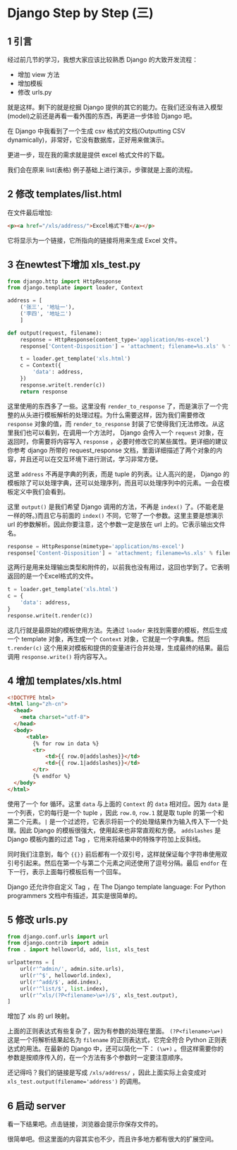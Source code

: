# Django Step by Step (三)

## 1   引言

经过前几节的学习，我想大家应该比较熟悉 Django 的大致开发流程：

* 增加 view 方法 
* 增加模板 
* 修改 urls.py 

就是这样。剩下的就是挖掘 Django 提供的其它的能力。在我们还没有进入模型(model)之前还是再看一看外围的东西，再更进一步体验 Django 吧。

在 Django 中我看到了一个生成 csv 格式的文档(Outputting CSV dynamically)，非常好，它没有数据库，正好用来做演示。

更进一步，现在我的需求就是提供 excel 格式文件的下载。

我们会在原来 list(表格) 例子基础上进行演示，步骤就是上面的流程。

## 2   修改 templates/list.html

在文件最后增加:

```html
<p><a href="/xls/address/">Excel格式下载</a></p>
```

它将显示为一个链接，它所指向的链接将用来生成 Excel 文件。

## 3   在newtest下增加 xls_test.py

```python
from django.http import HttpResponse
from django.template import loader, Context

address = [
    ('张三', '地址一'),
    ('李四', '地址二')
    ]

def output(request, filename):
    response = HttpResponse(content_type='application/ms-excel')
    response['Content-Disposition'] = 'attachment; filename=%s.xls' % filename

    t = loader.get_template('xls.html')
    c = Context({
        'data': address,
    })
    response.write(t.render(c))
    return response
```

这里使用的东西多了一些。这里没有 `render_to_response` 了，而是演示了一个完整的从头进行模板解析的处理过程。为什么需要这样，因为我们需要修改 `response` 对象的值，而 `render_to_response` 封装了它使得我们无法修改。从这里我们也可以看到，在调用一个方法时， Django 会传入一个 `request` 对象，在返回时，你需要将内容写入 `response` ，必要时修改它的某些属性。更详细的建议你参考 django 所带的 request_response 文档，里面详细描述了两个对象的内容，并且还可以在交互环境下进行测试，学习非常方便。

这里 `address` 不再是字典的列表，而是 tuple 的列表。让人高兴的是， Django 的模板除了可以处理字典，还可以处理序列，而且可以处理序列中的元素。一会在模板定义中我们会看到。

这里 `output()` 是我们希望 Django 调用的方法，不再是 `index()` 了。(不能老是一样的呀。)而且它与前面的 `index()` 不同，它带了一个参数。这里主要是想演示 url 的参数解析。因此你要注意，这个参数一定是放在 url 上的。它表示输出文件名。

```python
response = HttpResponse(mimetype='application/ms-excel')
response['Content-Disposition'] = 'attachment; filename=%s.xls' % filename
```

这两行是用来处理输出类型和附件的，以前我也没有用过，这回也学到了。它表明返回的是一个Excel格式的文件。

```python
t = loader.get_template('xls.html')
c = {
    'data': address,
}
response.write(t.render(c))
```

这几行就是最原始的模板使用方法。先通过 `loader` 来找到需要的模板，然后生成一个 template 对象，再生成一个 `Context` 对象，它就是一个字典集。然后 `t.render(c)` 这个用来对模板和提供的变量进行合并处理，生成最终的结果。最后调用 `response.write()` 将内容写入。

## 4   增加 templates/xls.html

```html
<!DOCTYPE html>
<html lang="zh-cn">
  <head>
    <meta charset="utf-8">
  </head>
  <body>
      <table>
        {% for row in data %}
        <tr>
            <td>{{ row.0|addslashes}}</td>
            <td>{{ row.1|addslashes}}</td>
        </tr>
        {% endfor %}
  </body>
</html>
```

使用了一个 for 循环。这里 `data` 与上面的 `Context` 的 `data` 相对应。因为 `data` 是一个列表，它的每行是一个 tuple ，因此 `row.0`, `row.1` 就是取 tuple 的第一个和第二个元素。`|` 是一个过滤符，它表示将前一个的处理结果作为输入传入下一个处理。因此 Django 的模板很强大，使用起来也非常直观和方便。 `addslashes` 是 Django 模板内置的过滤 Tag ，它用来将结果中的特殊字符加上反斜线。

同时我们注意到，每个 `{{}}` 前后都有一个双引号，这样就保证每个字符串使用双引号引起来。然后在第一个与第二个元素之间还使用了逗号分隔。最后 `endfor` 在下一行，表示上面每行模板后有一个回车。

Django 还允许你自定义 Tag ，在 The Django template language: For Python programmers 文档中有描述，其实是很简单的。

## 5   修改 urls.py

```python
from django.conf.urls import url
from django.contrib import admin
from . import helloworld, add, list, xls_test

urlpatterns = [
    url(r'^admin/', admin.site.urls),
    url(r'^$', helloworld.index),
    url(r'^add/$', add.index),
    url(r'^list/$', list.index),
    url(r'^xls/(?P<filename>\w+)/$', xls_test.output),
]
```

增加了 xls 的 url 映射。

上面的正则表达式有些复杂了，因为有参数的处理在里面。 `(?P<filename>\w+)` 这是一个将解析结果起名为 `filename` 的正则表达式，它完全符合 Python 正则表达式的用法。在最新的 Django 中，还可以简化一下： `(\w+)` 。但这样需要你的参数是按顺序传入的，在一个方法有多个参数时一定要注意顺序。

还记得吗？我们的链接是写成 `/xls/address/` ，因此上面实际上会变成对 `xls_test.output(filename='address')` 的调用。

## 6   启动 server

看一下结果吧。点击链接，浏览器会提示你保存文件的。

很简单吧。但这里面的内容其实也不少，而且许多地方都有很大的扩展空间。
